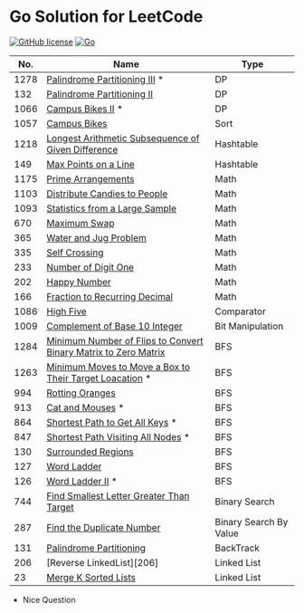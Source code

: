 # Go Solution for LeetCode

[![GitHub license](https://img.shields.io/badge/license-MIT-blue.svg)](LICENSE)
[![Go](https://img.shields.io/badge/Go-1.12-blue.svg)](https://golang.org)


 No. | Name | Type |
--- | --- | ---
1278 | [Palindrome Partitioning III][1278] *| DP
132 | [Palindrome Partitioning II][132] | DP
1066 | [Campus Bikes II][1066] *| DP
1057 | [Campus Bikes][1057] | Sort
1218 | [Longest Arithmetic Subsequence of Given Difference][1218] | Hashtable
149 | [Max Points on a Line][149] | Hashtable
1175 | [Prime Arrangements][1175] | Math
1103 | [Distribute Candies to People][1103] | Math
1093 | [Statistics from a Large Sample][1093] | Math
670 | [Maximum Swap][670] | Math
365 | [Water and Jug Problem][365] | Math
335 | [Self Crossing][335] | Math
233 | [Number of Digit One][233] | Math
202 | [Happy Number][202] | Math
166 | [Fraction to Recurring Decimal][166] | Math
1086 | [High Five][1086] | Comparator
1009 | [Complement of Base 10 Integer][1009] | Bit Manipulation
1284 | [Minimum Number of Flips to Convert Binary Matrix to Zero Matrix][1284] | BFS
1263 | [Minimum Moves to Move a Box to Their Target Loacation][1263] *| BFS 
994 | [Rotting Oranges][994] | BFS
913 | [Cat and Mouses][913] *| BFS
864 | [Shortest Path to Get All Keys][864] *| BFS
847 | [Shortest Path Visiting All Nodes][847] *| BFS
130 | [Surrounded Regions][130] | BFS
127 | [Word Ladder][127] | BFS
126 | [Word Ladder II][126] *| BFS
744 | [Find Smallest Letter Greater Than Target][744] | Binary Search
287 | [Find the Duplicate Number][287] | Binary Search By Value
131 | [Palindrome Partitioning][131] | BackTrack
206 | [Reverse LinkedList][206] | Linked List
23 | [Merge K Sorted Lists][23] | Linked List


[1284]: ./1284.%20Minimum%20Number%20of%20Flips%20to%20Convert%20Binary%20Matrix%20to%20Zero%20Matrix/
[1278]: ./1278.%20Palindrome%20Partitioning%20III/
[1263]: ./1263.%20Minimum%20Moves%20to%20Move%20a%20Box%20to%20Their%20Target%20Location/
[1218]: ./1218.%20Longest%20Arithmetic%20Subsequence%20of%20Given%20Difference/
[149]: ./149.%20Max%20Points%20on%20a%20Line/
[1175]: ./1175.%20Prime%20Arrangements/
[1103]: ./1103.%20Distribute%20Candies%20to%20People/
[1066]: ./1066.%20Campus%20Bikes%20II/
[1057]: ./1057.%20Campus%20Bikes/
[1093]: ./1093.%20Statistics%20from%20a%20Large%20Sample/
[1009]: ./1009.%20Complement%20of%20Base%2010%20Integer/
[1086]: ./1086.%20High%20Five/
[994]: ./994.%20Rotting%20Oranges/
[913]: ./913.%20Cat%20and%20Mouse/
[864]: ./864.%20Shortest%20Path%20to%20Get%20All%20Keys/
[847]: ./847.%20Shortest%20Path%20Visiting%20All%20Nodes/
[744]: ./744.%20Find%20Smallest%20Letter%20Greater%20Than%20Target/
[670]: ./670.%20Maximum%20Swap/
[130]: ./130.%20Surrounded%20Regions/
[127]: ./127.%20Word%20Ladder/
[126]: ./126.%20Word%20Ladder%20II/
[365]: ./365.%20Water%20and%20Jug%20Problem/
[335]: ./335.%20Self%20Crossing/
[287]: ./287.%20Find%20the%20Duplicate%20Number/
[233]: ./233.%20Number%20of%20Digit%20One/
[202]: ./202.%20Happy%20Number/
[166]: ./166.%20Fraction%20to%20Recurring%20Decimal/
[131]: ./131.%20Palindrome%20Partitioning/
[132]: ./132.%20Palindrome%20Partitioning%20II/
[23]: ./23.%20Merge%20k%20Sorted%20Lists/

* Nice Question